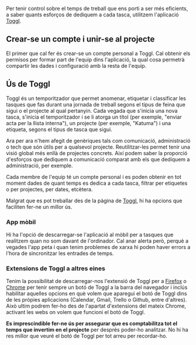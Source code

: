 Per tenir control sobre el temps de treball que ens porti a ser més eficients, a saber quants esforços de dediquem a cada tasca, utilitzem l'aplicació [Toggl](www.toggl.com).

## Crear-se un compte i unir-se al projecte

El primer que cal fer és crear-se un compte personal a Toggl. Cal obtenir els permisos per formar part de l'equip dins l'aplicació, la qual cosa permetrà compartir les dades i configuració amb la resta de l'equip.

## Ús de Toggl

   Toggl és un temporitzador que permet anomenar, etiquetar i classificar les tasques que fas durant una jornada de treball segons el tipus de feina que sigui o el projecte al qual pertanyin. Cada vegada que s'inicia una nova tasca, s'inicia el temporitzador i se li atorga un títol (per exemple, "enviar acta per la llista interna"), un projecte (per exemple, "Katuma") i una etiqueta, segons el tipus de tasca que sigui.

Ara per ara n'hem afegit de genèriques tals com comunicació, administració o tech que són útils per a qualsevol projecte. Reutilitzar-les permet tenir una visió global més enllà de projectes concrets. Així podem saber la proporció d'esforços que dediquem a comunicació comparat amb els que dediquem a administració, per exemple.

Cada membre de l'equip té un compte personal i es poden obtenir en tot moment dades de quant temps es dedica a cada tasca, filtrar per etiquetes o per projectes, per dates, etcètera.

Malgrat que es pot treballar des de la pàgina de [Toggl](www.toggl.com), hi ha opcions que faciliten fer-ne un millor ús.

### App mòbil
Hi ha l'opció de descarregar-se l'aplicació al mòbil per a tasques que realitzem quan no som davant de l'ordinador. Cal anar alerta però, perquè a vegades l'app peta i quan tenim problemes de xarxa hi poden haver errors a l'hora de sincronitzar les entrades de temps.

### Extensions de Toggl a altres eines
Tenim la possibilitat de descarregar-nos l'extensió de Toggl per a [Firefox](https://addons.mozilla.org/en-US/firefox/addon/toggl-button-time-tracker/) o [Chrome](https://chrome.google.com/webstore/detail/toggl-button-productivity/oejgccbfbmkkpaidnkphaiaecficdnfn) per tenir sempre un botó de Toggl a la barra del navegador i inclús habilitar aquelles opcions en què volem que aparegui el botó de Toggl dins de les pròpies aplicacions (Calendar, Gmail, Trello o Github, entre d'altres). Això ultim podrem fer-ho des de l'apartat d'extensions del mateix Chrome, activant les webs on volem que funcioni el botó de Toggl.

**Es imprescindible fer-ne ús per assegurar que es comptabilitza tot el temps que invertim en el projecte** per després poder-ho analitzar. No hi ha res millor que veuré el botó de Toggl per tot arreu per recordar-ho.
